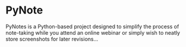 # PyNote
PyNotes is a Python-based project designed to simplify the process of note-taking while you attend an online webinar or simply wish to neatly store screenshots for later revisions...
